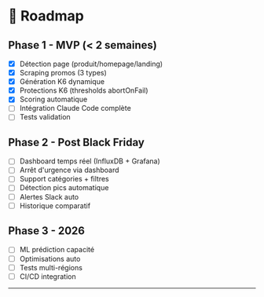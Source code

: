 # 🔄 Roadmap

## Phase 1 - MVP (< 2 semaines)
- [x] Détection page (produit/homepage/landing)
- [x] Scraping promos (3 types)
- [x] Génération K6 dynamique
- [x] Protections K6 (thresholds abortOnFail)
- [x] Scoring automatique
- [ ] Intégration Claude Code complète
- [ ] Tests validation

## Phase 2 - Post Black Friday
- [ ] Dashboard temps réel (InfluxDB + Grafana)
- [ ] Arrêt d'urgence via dashboard
- [ ] Support catégories + filtres
- [ ] Détection pics automatique
- [ ] Alertes Slack auto
- [ ] Historique comparatif

## Phase 3 - 2026
- [ ] ML prédiction capacité
- [ ] Optimisations auto
- [ ] Tests multi-régions
- [ ] CI/CD integration

---
